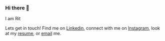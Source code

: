 ### Hi there 👋

I am Rit

Lets get in touch! Find me on [Linkedin](https://www.linkedin.com/in/rithwik-garapati/), connect with me on [Instagram](https://www.instagram.com/rithwik.garapati/), look at my [resume](https://docs.google.com/document/d/1rSfJx3HREn9d3ziyuXoc6rTgl8UM9GobyghxLw6-iQ8/edit?usp=sharing), or [email](rithwik.garapati@gmail.com) me.

<!--
**rithwikgarapati/rithwikgarapati** is a ✨ _special_ ✨ repository because its `README.md` (this file) appears on your GitHub profile.

Here are some ideas to get you started:

- 🔭 I’m currently working on ...
- 🌱 I’m currently learning ...
- 👯 I’m looking to collaborate on ...
- 🤔 I’m looking for help with ...
- 💬 Ask me about ...
- 📫 How to reach me: ...
- 😄 Pronouns: ...
- ⚡ Fun fact: ...
-->
